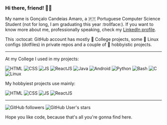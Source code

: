 ### Hi there, friend! :wave::adult:

My name is Gonçalo Candeias Amaro, a :portugal: Portuguese Computer Science Student (not for long, I am graduating this year :trollface:). 
If you want to know more about me, professionally speaking, check my [LinkedIn profile](https://www.linkedin.com/in/amaro374/).

This :octocat: GitHub account has mostly :school: College projects, some :penguin: Linux configs (dotfiles) in private repos and a couple of :house_with_garden: hobbyistic projects.

---

At my College I used in my projects: 

![HTML](https://img.shields.io/badge/-HTML5-E34F26?logo=html5) ![CSS](https://img.shields.io/badge/-CSS3-1572B6?logo=css3) ![JS](https://img.shields.io/badge/-JavaScript-F7DF1E?logo=javascript) ![ReactJS](https://img.shields.io/badge/-React-61DAFB?logo=react) ![Java](https://img.shields.io/badge/-Java-007396?logo=java) ![Android](https://img.shields.io/badge/-Android-3DDC84?logo=android) ![Python](https://img.shields.io/badge/-Python-61DAFB?logo=react) ![Bash](https://img.shields.io/badge/-Bash-4EAA25?logo=gnubash) ![C](https://img.shields.io/badge/-C-A8B9CC?logo=c) ![Linux](https://img.shields.io/badge/-Linux-FCC624?logo=linux) 


My hobbyiest projects use mainly: 

![HTML](https://img.shields.io/badge/-HTML5-E34F26?logo=html5) ![CSS](https://img.shields.io/badge/-CSS3-1572B6?logo=css3) ![JS](https://img.shields.io/badge/-JavaScript-F7DF1E?logo=javascript) ![ReactJS](https://img.shields.io/badge/-React-61DAFB?logo=react)

---

![GitHub followers](https://img.shields.io/github/followers/CatKinKitKat?style=social) ![GitHub User's stars](https://img.shields.io/github/stars/CatKinKitKat?style=social)

Hope you like code, because that's all you're gonna find here.
